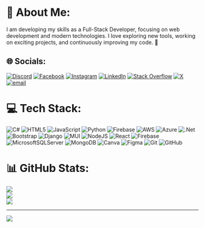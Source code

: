 # 💫 About Me:
I am developing my skills as a Full-Stack Developer, focusing on web development and modern technologies. I love exploring new tools, working on exciting projects, and continuously improving my code. 🚀


## 🌐 Socials:
[![Discord](https://img.shields.io/badge/Discord-%237289DA.svg?logo=discord&logoColor=white)](https://discord.gg/Mikimii#0802) [![Facebook](https://img.shields.io/badge/Facebook-%231877F2.svg?logo=Facebook&logoColor=white)](https://www.facebook.com/profile.php?id=61557717354333) [![Instagram](https://img.shields.io/badge/Instagram-%23E4405F.svg?logo=Instagram&logoColor=white)](https://instagram.com/https://www.instagram.com/dimit.it/) [![LinkedIn](https://img.shields.io/badge/LinkedIn-%230077B5.svg?logo=linkedin&logoColor=white)](https://linkedin.com/in/https://www.linkedin.com/in/milos-dimitrijevic-35a552195/) [![Stack Overflow](https://img.shields.io/badge/-Stackoverflow-FE7A16?logo=stack-overflow&logoColor=white)](https://stackoverflow.com/users/mikigen@live.com) [![X](https://img.shields.io/badge/X-black.svg?logo=X&logoColor=white)](https://x.com/https://x.com/Dimitdev) [![email](https://img.shields.io/badge/Email-D14836?logo=gmail&logoColor=white)](mailto:dm@dimit.at) 

# 💻 Tech Stack:
![C#](https://img.shields.io/badge/c%23-%23239120.svg?style=for-the-badge&logo=csharp&logoColor=white) ![HTML5](https://img.shields.io/badge/html5-%23E34F26.svg?style=for-the-badge&logo=html5&logoColor=white) ![JavaScript](https://img.shields.io/badge/javascript-%23323330.svg?style=for-the-badge&logo=javascript&logoColor=%23F7DF1E) ![Python](https://img.shields.io/badge/python-3670A0?style=for-the-badge&logo=python&logoColor=ffdd54) ![Firebase](https://img.shields.io/badge/firebase-%23039BE5.svg?style=for-the-badge&logo=firebase) ![AWS](https://img.shields.io/badge/AWS-%23FF9900.svg?style=for-the-badge&logo=amazon-aws&logoColor=white) ![Azure](https://img.shields.io/badge/azure-%230072C6.svg?style=for-the-badge&logo=microsoftazure&logoColor=white) ![.Net](https://img.shields.io/badge/.NET-5C2D91?style=for-the-badge&logo=.net&logoColor=white) ![Bootstrap](https://img.shields.io/badge/bootstrap-%238511FA.svg?style=for-the-badge&logo=bootstrap&logoColor=white) ![Django](https://img.shields.io/badge/django-%23092E20.svg?style=for-the-badge&logo=django&logoColor=white) ![MUI](https://img.shields.io/badge/MUI-%230081CB.svg?style=for-the-badge&logo=mui&logoColor=white) ![NodeJS](https://img.shields.io/badge/node.js-6DA55F?style=for-the-badge&logo=node.js&logoColor=white) ![React](https://img.shields.io/badge/react-%2320232a.svg?style=for-the-badge&logo=react&logoColor=%2361DAFB) ![Firebase](https://img.shields.io/badge/firebase-a08021?style=for-the-badge&logo=firebase&logoColor=ffcd34) ![MicrosoftSQLServer](https://img.shields.io/badge/Microsoft%20SQL%20Server-CC2927?style=for-the-badge&logo=microsoft%20sql%20server&logoColor=white) ![MongoDB](https://img.shields.io/badge/MongoDB-%234ea94b.svg?style=for-the-badge&logo=mongodb&logoColor=white) ![Canva](https://img.shields.io/badge/Canva-%2300C4CC.svg?style=for-the-badge&logo=Canva&logoColor=white) ![Figma](https://img.shields.io/badge/figma-%23F24E1E.svg?style=for-the-badge&logo=figma&logoColor=white) ![Git](https://img.shields.io/badge/git-%23F05033.svg?style=for-the-badge&logo=git&logoColor=white) ![GitHub](https://img.shields.io/badge/github-%23121011.svg?style=for-the-badge&logo=github&logoColor=white)
# 📊 GitHub Stats:
![](https://github-readme-stats.vercel.app/api?username=milosdimi&theme=dark&hide_border=false&include_all_commits=false&count_private=false)<br/>
![](https://github-readme-streak-stats.herokuapp.com/?user=milosdimi&theme=dark&hide_border=false)<br/>
![](https://github-readme-stats.vercel.app/api/top-langs/?username=milosdimi&theme=dark&hide_border=false&include_all_commits=false&count_private=false&layout=compact)

---
[![](https://visitcount.itsvg.in/api?id=milosdimi&icon=0&color=0)](https://visitcount.itsvg.in)

<!-- Proudly created with GPRM ( https://gprm.itsvg.in ) -->
